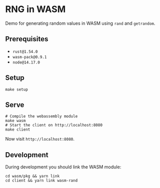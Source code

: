 # RNG in WASM

Demo for generating random values in WASM using `rand` and `getrandom`.

## Prerequisites

* `rust@1.54.0`
* `wasm-pack@0.9.1`
* `node@14.17.0`

## Setup

```
make setup
```

## Serve

```
# Compile the webassembly module
make wasm
# Start the client on http://localhost:8080
make client
```

Now visit `http://localhost:8080`.

## Development

During development you should link the WASM module:

```
cd wasm/pkg && yarn link
cd client && yarn link wasm-rand
```
